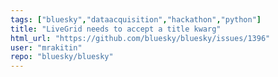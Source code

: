 ```yaml
---
tags: ["bluesky","dataacquisition","hackathon","python"]
title: "LiveGrid needs to accept a title kwarg"
html_url: "https://github.com/bluesky/bluesky/issues/1396"
user: "mrakitin"
repo: "bluesky/bluesky"
---
```


